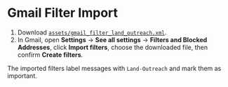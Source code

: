 # Gmail Filter Import

1. Download [`assets/gmail_filter_land_outreach.xml`](../assets/gmail_filter_land_outreach.xml).
2. In Gmail, open **Settings** → **See all settings** → **Filters and Blocked Addresses**, click **Import filters**, choose the downloaded file, then confirm **Create filters**.

The imported filters label messages with `Land-Outreach` and mark them as important.
